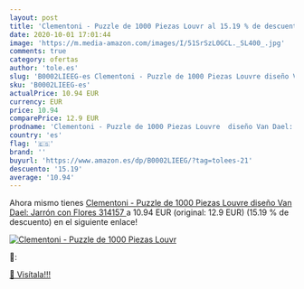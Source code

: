 ```yaml
---
layout: post
title: 'Clementoni - Puzzle de 1000 Piezas Louvr al 15.19 % de descuento'
date: 2020-10-01 17:01:44
image: 'https://m.media-amazon.com/images/I/51SrSzL0GCL._SL400_.jpg'
comments: true
category: ofertas
author: 'tole.es'
slug: 'B0002LIEEG-es Clementoni - Puzzle de 1000 Piezas Louvre diseño Van Dael:...'
sku: 'B0002LIEEG-es'
actualPrice: 10.94 EUR
currency: EUR
price: 10.94
comparePrice: 12.9 EUR
prodname: 'Clementoni - Puzzle de 1000 Piezas Louvre  diseño Van Dael: Jarrón con Flores  314157 '
country: 'es'
flag: '🇪🇸'
brand: ''
buyurl: 'https://www.amazon.es/dp/B0002LIEEG/?tag=tolees-21'
descuento: '15.19'
average: '10.94'
---
```


Ahora mismo tienes [Clementoni - Puzzle de 1000 Piezas Louvre  diseño Van Dael: Jarrón con Flores  314157 ](https://www.amazon.es/dp/B0002LIEEG/?tag=tolees-21) a 10.94 EUR (original: 12.9 EUR) (15.19 %  de descuento) en el siguiente enlace!

[![Clementoni - Puzzle de 1000 Piezas Louvr](https://m.media-amazon.com/images/I/51SrSzL0GCL._SL400_.jpg)](https://www.amazon.es/dp/B0002LIEEG/?tag=tolees-21)

🔎:


[🛒 Visítala!!!](https://www.amazon.es/dp/B0002LIEEG/?tag=tolees-21)
